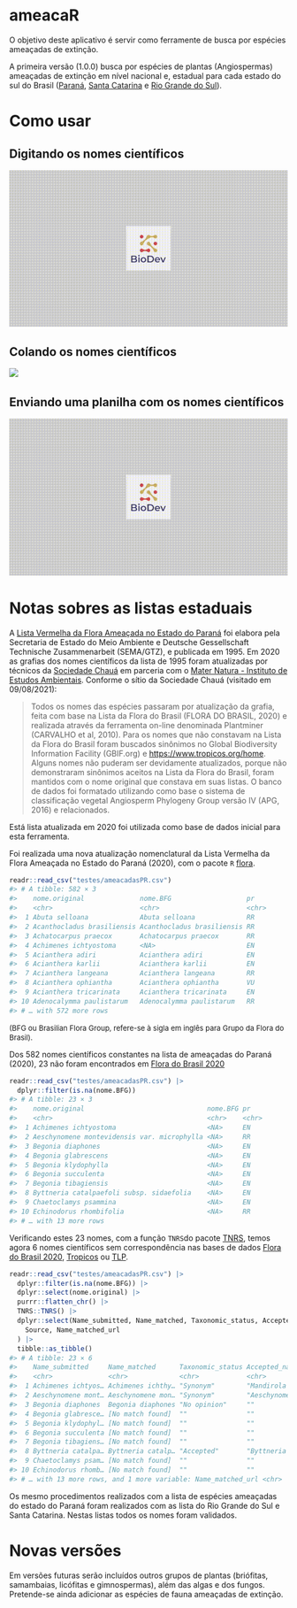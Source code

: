 
<!-- README.md is generated from README.Rmd. Please edit that file -->

# ameacaR

<!-- badges: start -->
<!-- badges: end -->

O objetivo deste aplicativo é servir como ferramente de busca por
espécies ameaçadas de extinção.

A primeira versão (1.0.0) busca por espécies de plantas (Angiospermas)
ameaçadas de extinção em nível nacional e, estadual para cada estado do
sul do Brasil ([Paraná](https://www.sociedadechaua.org/publicacoes),
[Santa
Catarina](https://www.sde.sc.gov.br/index.php/biblioteca/consema/legislacao/resolucoes/325-resolucao-consema-no-512014-1/file)
e [Rio Grande do
Sul](http://www.mcn.fzb.rs.gov.br/conteudo/4816/?Homologada_a_nova_Lista_da_Flora_Ga%C3%BAcha_Amea%C3%A7ada_de_Extin%C3%A7%C3%A3o)).

# Como usar

## Digitando os nomes científicos

![](img/digitando.gif)

## Colando os nomes científicos

![](img/colando.gif)

## Enviando uma planilha com os nomes científicos

![](img/enviar.gif)

# Notas sobres as listas estaduais

A [Lista Vermelha da Flora Ameaçada no Estado do
Paraná](https://www.sociedadechaua.org/publicacoes) foi elabora pela
Secretaria de Estado do Meio Ambiente e Deutsche Gessellschaft
Technische Zusammenarbeit (SEMA/GTZ), e publicada em 1995. Em 2020 as
grafias dos nomes científicos da lista de 1995 foram atualizadas por
técnicos da [Sociedade Chauá](https://www.sociedadechaua.org) em
parceria com o [Mater Natura - Instituto de Estudos
Ambientais](http://maternatura.org.br/). Conforme o sítio da Sociedade
Chauá (visitado em 09/08/2021):

> Todos os nomes das espécies passaram por atualização da grafia, feita
> com base na Lista da Flora do Brasil (FLORA DO BRASIL, 2020) e
> realizada através da ferramenta on-line denominada Plantminer
> (CARVALHO et al, 2010). Para os nomes que não constavam na Lista da
> Flora do Brasil foram buscados sinônimos no Global Biodiversity
> Information Facility (GBIF.org) e <https://www.tropicos.org/home>.
> Alguns nomes não puderam ser devidamente atualizados, porque não
> demonstraram sinônimos aceitos na Lista da Flora do Brasil, foram
> mantidos com o nome original que constava em suas listas. O banco de
> dados foi formatado utilizando como base o sistema de classificação
> vegetal Angiosperm Phylogeny Group versão IV (APG, 2016) e
> relacionados.

Está lista atualizada em 2020 foi utilizada como base de dados inicial
para esta ferramenta.

Foi realizada uma nova atualização nomenclatural da Lista Vermelha da
Flora Ameaçada no Estado do Paraná (2020), com o pacote `R`
[flora](http://www.github.com/gustavobio/flora).

``` r
readr::read_csv("testes/ameacadasPR.csv")
#> # A tibble: 582 × 3
#>    nome.original              nome.BFG                   pr   
#>    <chr>                      <chr>                      <chr>
#>  1 Abuta selloana             Abuta selloana             RR   
#>  2 Acanthocladus brasiliensis Acanthocladus brasiliensis RR   
#>  3 Achatocarpus praecox       Achatocarpus praecox       RR   
#>  4 Achimenes ichtyostoma      <NA>                       EN   
#>  5 Acianthera adiri           Acianthera adiri           EN   
#>  6 Acianthera karlii          Acianthera karlii          EN   
#>  7 Acianthera langeana        Acianthera langeana        RR   
#>  8 Acianthera ophiantha       Acianthera ophiantha       VU   
#>  9 Acianthera tricarinata     Acianthera tricarinata     EN   
#> 10 Adenocalymma paulistarum   Adenocalymma paulistarum   RR   
#> # … with 572 more rows
```

<span style="font-size: small">(BFG ou Brasilian Flora Group, refere-se
à sigla em inglês para Grupo da Flora do Brasil).</span>

Dos 582 nomes científicos constantes na lista de ameaçadas do Paraná
(2020), 23 não foram encontrados em [Flora do Brasil
2020](http://floradobrasil.jbrj.gov.br/)

``` r
readr::read_csv("testes/ameacadasPR.csv") |> 
  dplyr::filter(is.na(nome.BFG))
#> # A tibble: 23 × 3
#>    nome.original                               nome.BFG pr   
#>    <chr>                                       <chr>    <chr>
#>  1 Achimenes ichtyostoma                       <NA>     EN   
#>  2 Aeschynomene montevidensis var. microphylla <NA>     RR   
#>  3 Begonia diaphones                           <NA>     EN   
#>  4 Begonia glabrescens                         <NA>     EN   
#>  5 Begonia klydophylla                         <NA>     EN   
#>  6 Begonia succulenta                          <NA>     EN   
#>  7 Begonia tibagiensis                         <NA>     EN   
#>  8 Byttneria catalpaefoli subsp. sidaefolia    <NA>     EN   
#>  9 Chaetoclamys psammina                       <NA>     EN   
#> 10 Echinodorus rhombifolia                     <NA>     RR   
#> # … with 13 more rows
```

Verificando estes 23 nomes, com a função `TNRS`do pacote
[TNRS](https://github.com/EnquistLab/RTNRS), temos agora 6 nomes
científicos sem correspondência nas bases de dados [Flora do Brasil
2020](http://floradobrasil.jbrj.gov.br/),
[Tropicos](https://www.tropicos.org/home) ou
[TLP](http://www.theplantlist.org).

``` r
readr::read_csv("testes/ameacadasPR.csv") |>
  dplyr::filter(is.na(nome.BFG)) |>
  dplyr::select(nome.original) |>
  purrr::flatten_chr() |>
  TNRS::TNRS() |>
  dplyr::select(Name_submitted, Name_matched, Taxonomic_status, Accepted_name,
    Source, Name_matched_url
  ) |>
  tibble::as_tibble()
#> # A tibble: 23 × 6
#>    Name_submitted     Name_matched      Taxonomic_status Accepted_name    Source
#>    <chr>              <chr>             <chr>            <chr>            <chr> 
#>  1 Achimenes ichtyos… Achimenes ichthy… "Synonym"        "Mandirola icht… "trop…
#>  2 Aeschynomene mont… Aeschynomene mon… "Synonym"        "Aeschynomene m… "trop…
#>  3 Begonia diaphones  Begonia diaphones "No opinion"     ""               "trop…
#>  4 Begonia glabresce… [No match found]  ""               ""               ""    
#>  5 Begonia klydophyl… [No match found]  ""               ""               ""    
#>  6 Begonia succulenta [No match found]  ""               ""               ""    
#>  7 Begonia tibagiens… [No match found]  ""               ""               ""    
#>  8 Byttneria catalpa… Byttneria catalp… "Accepted"       "Byttneria cata… "trop…
#>  9 Chaetoclamys psam… [No match found]  ""               ""               ""    
#> 10 Echinodorus rhomb… [No match found]  ""               ""               ""    
#> # … with 13 more rows, and 1 more variable: Name_matched_url <chr>
```

Os mesmo procedimentos realizados com a lista de espécies ameaçadas do
estado do Paraná foram realizados com as lista do Rio Grande do Sul e
Santa Catarina. Nestas listas todos os nomes foram validados.

# Novas versões

Em versões futuras serão incluídos outros grupos de plantas (briófitas,
samambaias, licófitas e gimnospermas), além das algas e dos fungos.
Pretende-se ainda adicionar as espécies de fauna ameaçadas de extinção.
